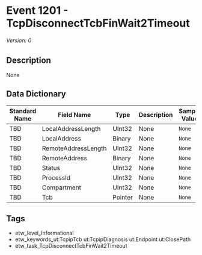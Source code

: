 # Event 1201 - TcpDisconnectTcbFinWait2Timeout
###### Version: 0

## Description
None

## Data Dictionary
|Standard Name|Field Name|Type|Description|Sample Value|
|---|---|---|---|---|
|TBD|LocalAddressLength|UInt32|None|`None`|
|TBD|LocalAddress|Binary|None|`None`|
|TBD|RemoteAddressLength|UInt32|None|`None`|
|TBD|RemoteAddress|Binary|None|`None`|
|TBD|Status|UInt32|None|`None`|
|TBD|ProcessId|UInt32|None|`None`|
|TBD|Compartment|UInt32|None|`None`|
|TBD|Tcb|Pointer|None|`None`|

## Tags
* etw_level_Informational
* etw_keywords_ut:TcpipTcb ut:TcpipDiagnosis ut:Endpoint ut:ClosePath
* etw_task_TcpDisconnectTcbFinWait2Timeout